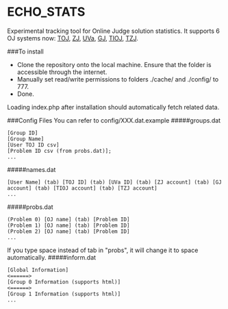ECHO_STATS
=====

Experimental tracking tool for Online Judge solution statistics.
It supports 6 OJ systems now: [TOJ](http://toj.tfcis.org/oj/info/), [ZJ](http://zerojudge.tw/), [UVa](http://uva.onlinejudge.org/), [GJ](http://www.tcgs.tc.edu.tw:1218/), [TIOJ](http://tioj.ck.tp.edu.tw/), [TZJ](http://judge.tnfsh.tn.edu.tw:8080/).

###To install

- Clone the repository onto the local machine. Ensure that the folder is accessible through the internet.
- Manually set read/write permissions to folders ./cache/ and ./config/ to 777.
- Done.

Loading index.php after installation should automatically fetch related data.

###Config Files
You can refer to config/XXX.dat.example
#####groups.dat
```
[Group ID]
[Group Name]
[User TOJ ID csv]
[Problem ID csv (from probs.dat)];
...
```
#####names.dat
```
[User Name] (tab) [TOJ ID] (tab) [UVa ID] (tab) [ZJ account] (tab) [GJ account] (tab) [TIOJ account] (tab) [TZJ account]
...
```
#####probs.dat
```
(Problem 0) [OJ name] (tab) [Problem ID]
(Problem 1) [OJ name] (tab) [Problem ID]
(Problem 2) [OJ name] (tab) [Problem ID]
...
```
If you type space instead of tab in "probs", it will change it to space automatically.
#####inform.dat
```
[Global Information]
<======>
[Group 0 Information (supports html)]
<======>
[Group 1 Information (supports html)]
...
```
